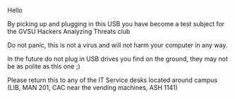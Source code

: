 Hello

By picking up and plugging in this USB you have become a test subject for the GVSU Hackers Analyzing Threats club

Do not panic, this is not a virus and will not harm your computer in any way.

In the future do not plug in USB drives you find on the ground, they may not be as polite as this one ;)

Please return this to any of the IT Service desks located around campus (LIB, MAN 201, CAC near the vending machines, ASH 1141)

